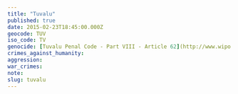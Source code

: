 ```yaml
---
title: "Tuvalu"
published: true
date: 2015-02-23T18:45:00.000Z
geocode: TUV
iso_code: TV
genocide: [Tuvalu Penal Code - Part VIII - Article 62](http://www.wipo.int/wipolex/en/text.jsp?file_id=197529#LinkTarget_1432)
crimes_against_humanity:
aggression:
war_crimes:
note:
slug: tuvalu
---
```

